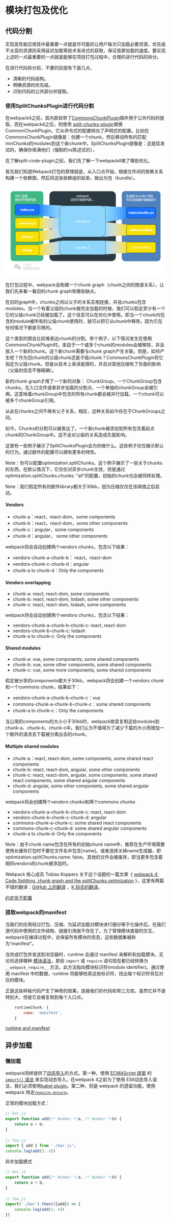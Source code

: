 # 模块打包及优化

## 代码分割

实现高性能应用其中最重要一点就是尽可能的让用户每次只加载必要资源，优先级不太高的资源则采用延迟加载等技术渐进式的获取，保证首屏加载的速度。要实现上述的一点最重要的一点就是能够在项目打包过程中，合理的进行代码的拆分。

在进行代码拆分前，不要的前提有下面几点。

- 清晰的代码结构。
- 明确资源的优先级。
- 识别代码的公共部分并提取。

### 使用SplitChunksPlugin进行代码分割

在webpack4之前，其内部自带了[CommonsChunkPlugin](https://webpack.docschina.org/plugins/commons-chunk-plugin/)插件用于公共代码的提取，而在webpack4之后，则使用 [split-chunks-plugin](https://webpack.docschina.org/plugins/split-chunks-plugin/)替换CommonChunkPlugin，它从命令式的配置转向了声明式的配置。比如在CommonsChunkPlugin就像是：创建一个chunk，然后移动所有的匹配minChunks的modules到这个新chunk中。SplitChunksPlugin就像是：这是启发式的，确保你填满他们（强制的vs陈述式的）。

在了解split-code-plugin之前，我们先了解一下webpack4做了哪些优化。

首先我们知道Webpack打包的原理就是，从入口点开始，根据文件间的依赖关系构建一个依赖图，然后将这些依赖组织起来，输出为包（bundle）。

<img src="\assets\webapck\webpack.png" style="zoom: 50%;" />

在打包过程中，webpack会构建一个chunk graph（chunk之间的图谱关系）。让我们先来看一看旧的chunk graph有哪些缺点。

在旧的graph中，chunks之间以父子的关系互相连接，并且chunks包含modules。当一个有着父级的chunk被完全加载的时候，我们可以假定至少有一个它的父级chunk已经被加载了。这个信息可以在优化中使用。即当一个chunk内包含的module被所有的父级chunk使用时，就可以把它从chunk中移除，因为它在任何情况下都是可用的。

这个类型的图会比较难表达chunk的分割。举个例子，以下情况发生在使用CommonsChunkPlugin时。来自于一个或多个chunk的modules会被移除，并且放入一个新的chunk。这个新chunk需要与chunk graph产生关联。但是，如何产生呢？作为旧chunk的父级chunk还是子级chunk？CommonsChunkPlugin将它指定为父级chunk。但是从技术上来讲是错的，并且对其他压缩有了负面的影响（父级的信息不够精确）。

新的chunk graph才用了一个新的对象： ChunkGroup。一个ChunkGroup包含chunks。在入口文件或者异步加载的分割点，一个单独的chunkGroup会被引用。这意味着chunkGroup中包含的所有chunk都会被并行加载。一个chunk可以被多个chunkGroup引用。

从此在chunks之间不再有父子关系，相反，这种关系如今存在于ChunkGroups之间。

如今，Chunks的分割可以被表达了。一个新chunk被添加到所有包含着起点chunk的ChunkGroup中。这不会对父级的关系造成负面影响。



这里有一些例子展示了SplitChunksPlugin会为你做什么。这些例子仅仅展示默认的行为。通过额外的配置可以拥有更多的特性。

Note：你可以配置optimization.splitChunks。这个例子展示了一些关于chunks的东西，在默认情况下，它仅仅对异步chunk生效，但是通过optimization.splitChunks.chunks: "all"的配置，初始的chunk也会被同样处理。

Note：我们假定所有的额外library都大于30kb，因为压缩仅仅在该阈值之后启动。

#### Vendors

- chunk-a：react，react-dom，some components
- chunk-b：react，react-dom，some other components
- chunk-c：angular，some components
- chunk-d：angular， some other components

webpack将会自动创建两个vendors chunks，包含以下结果：

- vendors-chunk-a-chunk-b： react，react-dom
- vendors-chunk-c-chunk-d：angular
- chunk-a to chunk-d：Only the components

#### Vendors overlapping

- chunk-a: react, react-dom, some components
- chunk-b: react, react-dom, lodash, some other components
- chunk-c: react, react-dom, lodash, some components

webpack将会自动创建两个vendors chunks，包含以下结果：

- vendors-chunk-a-chunk-b-chunk-c: react, react-dom
- vendors-chunk-b-chunk-c: lodash
- chunk-a to chunk-c: Only the components

#### Shared modules

- chunk-a: vue, some components, some shared components
- chunk-b: vue, some other components, some shared components
- chunk-c: vue, some more components, some shared components

假定被分享的components都大于30kb，webpack将会创建一个vendors chunk和一个commons chunk，结果如下：

- vendors-chunk-a-chunk-b-chunk-c：vue
- commons-chunk-a-chunk-b-chunk-c：some shared components
- chunk-a to chunk-c：Only the components

当公用的components的大小小于30kb时，webpack故意复制这些modules到chunk-a、chunk-b、chunk-c中。我们认为不值得为了减少下载的大小而增加一个额外的请求去下载被分离出去的chunk。

#### Multiple shared modules

- chunk-a：react, react-dom, some components, some shared react components
- chunk-b: react, react-dom, angular, some other components
- chunk-c: react, react-dom, angular, some components, some shared react components, some shared angular components
- chunk-d: angular, some other components, some shared angular components

webpack将会创建两个vendors chunks和两个commons chunks

- vendors-chunk-a-chunk-b-chunk-c: react, react-dom
- vendors-chunk-b-chunk-c-chunk-d: angular
- commons-chunk-a-chunk-c: some shared react components
- commons-chunk-c-chunk-d: some shared angular components
- chunk-a to chunk-d: Only the components

Note：由于chunk name包含在所有的初始chunk name中，推荐在生产环境需要使用长缓存打包时不要在文件名中包含[name]，或者选择关掉name生成器，即optimization.splitChunks.name: false。其他的文件会被废弃，即当更多包含着相同vendors的chunk被添加时。



Webpack 核心成员 Tobias Koppers 关于这个话题的一篇文章《 [webpack 4: Code Splitting, chunk graph and the splitChunks optimization](https://medium.com/webpack/webpack-4-code-splitting-chunk-graph-and-the-splitchunks-optimization-be739a861366) 》，这里有两篇不错的翻译：[GitHub 上的翻译](https://github.com/791045873/notes/issues/12) ，[K 码农的翻译](http://kmanong.top/kmn/qxw/form/article?id=71187&cate=0)。

[约定优于配置](https://zh.wikipedia.org/wiki/%E7%BA%A6%E5%AE%9A%E4%BC%98%E4%BA%8E%E9%85%8D%E7%BD%AE)

### 提取webpack的manifest

当我们的应用经过打包、压缩、为延迟加载对模块进行细分等于化操作后，在我们源代码中使用的文件结构、链接引用就不存在了。为了管理模块直接的交互，webpack在编译过程中，会保留所有模块的信息，这些数据集被称为“manifest”。

当完成打包并发送到浏览器时，runtime 会通过 manifest 来解析和加载模块。无论你选择哪种 [模块语法](https://webpack.docschina.org/api/module-methods)，那些 `import` 或 `require` 语句现在都已经转换为 `__webpack_require__` 方法，此方法指向模块标识符(module identifier)。通过使用 manifest 中的数据，runtime 将能够检索这些标识符，找出每个标识符背后对应的模块。

正是这些样板代码产生了神奇的效果。连接我们的代码和带三方库。虽然它并不是特别大，但是它会被复制到每个入口点。

```javascript
    runtimeChunk: {
        name: 'manifest',
    }
```

 

  [runtime and manifest](https://webpack.js.org/concepts/manifest/)

## 异步加载

### 懒加载

webpack同样提供了[动态导入](https://webpack.docschina.org/guides/code-splitting/#dynamic-imports)的方式。第一种，使用 [ECMAScript 提案](https://github.com/tc39/proposal-dynamic-import) 的 [`import()` 语法](https://webpack.docschina.org/api/module-methods/#import-1) 来实现动态导入。在webpack 4之前为了使用 ES6动态导入语法，我们必须使用[babel plugin](https://babeljs.io/docs/en/babel-plugin-syntax-dynamic-import)。第二种，则是 webpack 的遗留功能，使用 webpack 特定[`require.ensure`](https://webpack.docschina.org/api/module-methods/#requireensure)。

正常的模块加载方式：

```javascript
// bar.js
export function add(/* Number */a, /* Number */b) {
    return a + b;
}

// foo.js
import { add } from './bar.js';
console.log(add(3, 4))
```

异步加载模式

```javascript
// bar.js
export function add(/* Number */a, /* Number */b) {
    return a + b;
}

// foo.js 
import('./bar').then(({add}) => {
    console.log(add(3, 4))
})
```

[1]: https://awdr74100.github.io/2020-04-06-webpack-splitchunksplugin/ "Webpack 前端打包工具 - 使用 SplitChunksPlugin 抽離公用模組"
[2]: https://indepth.dev/posts/1490/webpack-an-in-depth-introduction-to-splitchunksplugin "Webpack: An in-depth introduction to SplitChunksPlugin"
[3]: https://blog.logrocket.com/guide-performance-optimization-webpack/ "An in-depth guide to performance optimization with webpack"
